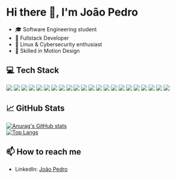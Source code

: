 # Hi there 👋, I'm João Pedro

- 🎓 Software Engineering student  
- 💼 Fullstack Developer  
- 🐧 Linux & Cybersecurity enthusiast
- 🎨 Skilled in Motion Design

## 💻 Tech Stack

<p align="left">
  <img src="https://img.shields.io/badge/HTML5-E34F26?style=for-the-badge&logo=html5&logoColor=white" /> 
  <img src="https://img.shields.io/badge/CSS3-1572B6?style=for-the-badge&logo=css3&logoColor=white" /> 
  <img src="https://img.shields.io/badge/JavaScript-F7DF1E?style=for-the-badge&logo=javascript&logoColor=black" /> 
  <img src="https://img.shields.io/badge/TypeScript-3178C6?style=for-the-badge&logo=typescript&logoColor=white" /> 
  <img src="https://img.shields.io/badge/Angular-DD0031?style=for-the-badge&logo=angular&logoColor=white" /> 
  <img src="https://img.shields.io/badge/Tailwind_CSS-06B6D4?style=for-the-badge&logo=tailwind-css&logoColor=white" /> 
  <img src="https://img.shields.io/badge/Bootstrap-7952B3?style=for-the-badge&logo=bootstrap&logoColor=white" />
  <img src="https://img.shields.io/badge/Node.js-339933?style=for-the-badge&logo=nodedotjs&logoColor=white" /> 
  <img src="https://img.shields.io/badge/Express.js-000000?style=for-the-badge&logo=express&logoColor=white" /> 
  <img src="https://img.shields.io/badge/Python-3776AB?style=for-the-badge&logo=python&logoColor=white" /> 
  <img src="https://img.shields.io/badge/Flask-000000?style=for-the-badge&logo=flask&logoColor=white" /> 
  <img src="https://img.shields.io/badge/Java-007396?style=for-the-badge&logo=java&logoColor=white" />
  <img src="https://img.shields.io/badge/Spring-6DB33F?style=for-the-badge&logo=spring&logoColor=white" />
  <img src="https://img.shields.io/badge/C%23-239120?style=for-the-badge&logo=csharp&logoColor=white" /> 
  <img src="https://img.shields.io/badge/.NET-512BD4?style=for-the-badge&logo=dotnet&logoColor=white" />
  <img src="https://img.shields.io/badge/MySQL-4479A1?style=for-the-badge&logo=mysql&logoColor=white" />
  <img src="https://img.shields.io/badge/Redis-DC382D?style=for-the-badge&logo=redis&logoColor=white" />
  <img src="https://img.shields.io/badge/Git-F05032?style=for-the-badge&logo=git&logoColor=white" /> 
  <img src="https://img.shields.io/badge/Figma-F24E1E?style=for-the-badge&logo=figma&logoColor=white" />
  <img src="https://img.shields.io/badge/Ubuntu-E95420?style=for-the-badge&logo=ubuntu&logoColor=white" /> 
  <img src="https://img.shields.io/badge/Docker-2496ED?style=for-the-badge&logo=docker&logoColor=white" />
  <img src="https://img.shields.io/badge/Nginx-009639?style=for-the-badge&logo=nginx&logoColor=white" />
</p>

## 📈 GitHub Stats

[![Anurag's GitHub stats](https://github-readme-stats.vercel.app/api?username=joaopedroleonel&show_icons=true&theme=radical)](https://github.com/joaopedroleonel)  
[![Top Langs](https://github-readme-stats.vercel.app/api/top-langs/?username=joaopedroleonel&layout=compact&theme=radical)](https://github.com/joaopedroleonel)

## 📫 How to reach me

- LinkedIn: [João Pedro](https://br.linkedin.com/in/jo%C3%A3o-pedro-segatto-4865902ba)



